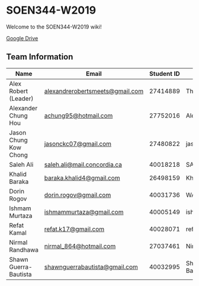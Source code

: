# SOEN344-W2019

Welcome to the SOEN344-W2019 wiki!

[Google Drive](https://drive.google.com/drive/u/1/folders/16J-DX5ORekRHLZsBB5cQl3qEEmFJBttY)

## Team Information

| Name | Email | Student ID | Github |
| ------------- | ------------- | ------------- | -------------|
| Alex Robert (Leader) | alexandrerobertsmeets@gmail.com |27414889 | TheAlexRobert |
| Alexander Chung Hou | achung95@hotmail.com | 27752016 | AleexCh |
| Jason Chung Kow Chong | jasonckc07@gmail.com | 27480822 | jasonckc |
| Saleh Ali | saleh.ali@mail.concordia.ca | 40018218 | SAA9 |
| Khalid Baraka | baraka.khalid4@gmail.com | 26498159 | KhalidBaraka |
| Dorin Rogov | dorin.rogov@gmail.com | 40031736 | WAWColtin|
| Ishmam Murtaza| ishmammurtaza@gmail.com | 40005149 | ishmam22 |
| Refat Kamal | refat.k17@gmail.com | 40028071 | refatK |
| Nirmal Randhawa | nirmal_864@hotmail.com | 27037461 | Nirmal864 |
| Shawn Guerra-Bautista | shawnguerrabautista@gmail.com | 40032995 | ShawnGuerra-Bautista |
